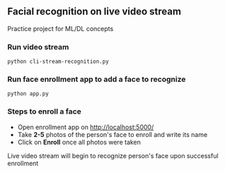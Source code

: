 ## Facial recognition on live video stream

Practice project for ML/DL concepts

### Run video stream
`python cli-stream-recognition.py`

### Run face enrollment app to add a face to recognize
`python app.py`

### Steps to enroll a face
- Open enrollment app on [http://localhost:5000/]()
- Take **2-5** photos of the person's face to enroll and write its name
- Click on **Enroll** once all photos were taken

Live video stream will begin to recognize person's face upon successful enrollment 
